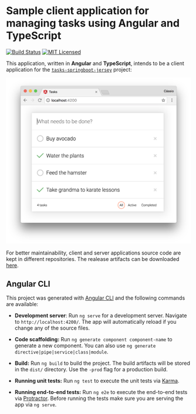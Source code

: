 # Sample client application for managing tasks using Angular and TypeScript

[![Build Status](https://travis-ci.org/cassiomolin/tasks-frontend-angular.svg?branch=master)](https://travis-ci.org/cassiomolin/tasks-frontend-angular)
[![MIT Licensed](https://img.shields.io/badge/license-MIT-blue.svg)](https://raw.githubusercontent.com/cassiomolin/tasks-frontend-angular/master/LICENSE.txt)

This application, written in **Angular** and **TypeScript**, intends to be a client application for the [`tasks-springboot-jersey`][tasks server project] project:

<img src="src/doc/screenshot.png" width="600">

For better maintainability, client and server applications source code are kept in different repositories. The realease artifacts can be downloaded [here](https://github.com/cassiomolin/tasks-frontend-angular/releases).

## Angular CLI

This project was generated with [Angular CLI](https://github.com/angular/angular-cli) and the following commands are available:

- **Development server**: Run `ng serve` for a development server. Navigate to `http://localhost:4200/`. The app will automatically reload if you change any of the source files.

- **Code scaffolding:** Run `ng generate component component-name` to generate a new component. You can also use `ng generate directive|pipe|service|class|module`.

- **Build:** Run `ng build` to build the project. The build artifacts will be stored in the `dist/` directory. Use the `-prod` flag for a production build.

- **Running unit tests:** Run `ng test` to execute the unit tests via [Karma](https://karma-runner.github.io).

- **Running end-to-end tests:** Run `ng e2e` to execute the end-to-end tests via [Protractor](http://www.protractortest.org/).
Before running the tests make sure you are serving the app via `ng serve`.


[tasks server project]: https://github.com/cassiomolin/tasks-springboot-jersey
